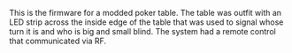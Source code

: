 This is the firmware for a modded poker table. The table was outfit with an LED
strip across the inside edge of the table that was used to signal whose turn it
is and who is big and small blind. The system had a remote control that
communicated via RF.
